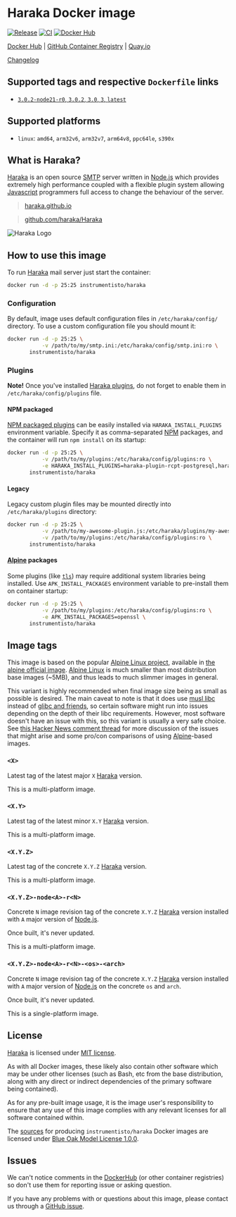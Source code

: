 Haraka Docker image
===================

[![Release](https://img.shields.io/github/v/release/instrumentisto/haraka-docker-image "Release")](https://github.com/instrumentisto/haraka-docker-image/releases)
[![CI](https://github.com/instrumentisto/haraka-docker-image/workflows/CI/badge.svg?branch=main "CI")](https://github.com/instrumentisto/haraka-docker-image/actions?query=workflow%3ACI+branch%3Amain)
[![Docker Hub](https://img.shields.io/docker/pulls/instrumentisto/haraka?label=Docker%20Hub%20pulls "Docker Hub pulls")](https://hub.docker.com/r/instrumentisto/haraka)

[Docker Hub](https://hub.docker.com/r/instrumentisto/haraka)
| [GitHub Container Registry](https://github.com/orgs/instrumentisto/packages/container/package/haraka)
| [Quay.io](https://quay.io/repository/instrumentisto/haraka)

[Changelog](https://github.com/instrumentisto/haraka-docker-image/blob/main/CHANGELOG.md)




## Supported tags and respective `Dockerfile` links

- [`3.0.2-node21-r0`, `3.0.2`, `3.0`, `3`, `latest`][d1]




## Supported platforms

- `linux`: `amd64`, `arm32v6`, `arm32v7`, `arm64v8`, `ppc64le`, `s390x`




## What is Haraka?

[Haraka] is an open source [SMTP] server written in [Node.js] which provides extremely high performance coupled with a flexible plugin system allowing [Javascript] programmers full access to change the behaviour of the server.

> [haraka.github.io][Haraka]

> [github.com/haraka/Haraka](https://github.com/haraka/Haraka)

![Haraka Logo](https://haraka.github.io/logo-dark.svg "Haraka Logo") 




## How to use this image

To run [Haraka] mail server just start the container:
```bash
docker run -d -p 25:25 instrumentisto/haraka
```


### Configuration

By default, image uses default configuration files in `/etc/haraka/config/` directory. To use a custom configuration file you should mount it:
```bash
docker run -d -p 25:25 \
           -v /path/to/my/smtp.ini:/etc/haraka/config/smtp.ini:ro \
       instrumentisto/haraka
```


### Plugins

__Note!__ Once you've installed [Haraka plugins][1], do not forget to enable them in `/etc/haraka/config/plugins` file.

#### NPM packaged

[NPM packaged plugins][2] can be easily installed via `HARAKA_INSTALL_PLUGINS` environment variable. Specify it as comma-separated [NPM] packages, and the container will run `npm install` on its startup:
```bash
docker run -d -p 25:25 \
           -v /path/to/my/plugins:/etc/haraka/config/plugins:ro \
           -e HARAKA_INSTALL_PLUGINS=haraka-plugin-rcpt-postgresql,haraka-plugin-auth-enc-file@1.0 \
       instrumentisto/haraka
```

#### Legacy

Legacy custom plugin files may be mounted directly into `/etc/haraka/plugins` directory:
```bash
docker run -d -p 25:25 \
           -v /path/to/my-awesome-plugin.js:/etc/haraka/plugins/my-awesome-plugin.js:ro \
           -v /path/to/my/plugins:/etc/haraka/config/plugins:ro \
       instrumentisto/haraka
```

#### [Alpine][11] packages

Some plugins (like [`tls`][3]) may require additional system libraries being installed. Use `APK_INSTALL_PACKAGES` environment variable to pre-install them on container startup:
```bash
docker run -d -p 25:25 \
           -v /path/to/my/plugins:/etc/haraka/config/plugins:ro \
           -e APK_INSTALL_PACKAGES=openssl \
       instrumentisto/haraka
```




## Image tags

This image is based on the popular [Alpine Linux project][11], available in [the alpine official image][12]. [Alpine Linux][11] is much smaller than most distribution base images (~5MB), and thus leads to much slimmer images in general.

This variant is highly recommended when final image size being as small as possible is desired. The main caveat to note is that it does use [musl libc][13] instead of [glibc and friends][14], so certain software might run into issues depending on the depth of their libc requirements. However, most software doesn't have an issue with this, so this variant is usually a very safe choice. See [this Hacker News comment thread][15] for more discussion of the issues that might arise and some pro/con comparisons of using [Alpine][11]-based images.


### `<X>`

Latest tag of the latest major `X` [Haraka] version.

This is a multi-platform image.


### `<X.Y>`

Latest tag of the latest minor `X.Y` [Haraka] version.

This is a multi-platform image.


### `<X.Y.Z>`

Latest tag of the concrete `X.Y.Z` [Haraka] version.

This is a multi-platform image.


### `<X.Y.Z>-node<A>-r<N>`

Concrete `N` image revision tag of the concrete `X.Y.Z` [Haraka] version installed with `A` major version of [Node.js].

Once built, it's never updated.

This is a multi-platform image.


### `<X.Y.Z>-node<A>-r<N>-<os>-<arch>`

Concrete `N` image revision tag of the concrete `X.Y.Z` [Haraka] version installed with `A` major version of [Node.js] on the concrete `os` and `arch`.

Once built, it's never updated.

This is a single-platform image.




## License

[Haraka] is licensed under [MIT license][91].

As with all Docker images, these likely also contain other software which may be under other licenses (such as Bash, etc from the base distribution, along with any direct or indirect dependencies of the primary software being contained).

As for any pre-built image usage, it is the image user's responsibility to ensure that any use of this image complies with any relevant licenses for all software contained within.

The [sources][92] for producing `instrumentisto/haraka` Docker images are licensed under [Blue Oak Model License 1.0.0][93].




## Issues

We can't notice comments in the [DockerHub] (or other container registries) so don't use them for reporting issue or asking question.

If you have any problems with or questions about this image, please contact us through a [GitHub issue][101].




[DockerHub]: https://hub.docker.com
[Javascript]: https://javascript.com
[Haraka]: https://haraka.github.io
[Node.js]: https://nodejs.org
[NPM]: https://www.npmjs.com
[SMTP]: https://en.wikipedia.org/wiki/Simple_Mail_Transfer_Protocol

[1]: https://haraka.github.io/core/Plugins
[2]: https://haraka.github.io/core/Plugins#plugins-as-modules
[3]: https://haraka.github.io/plugins/tls
[11]: http://alpinelinux.org
[12]: https://hub.docker.com/_/alpine
[13]: http://www.musl-libc.org
[14]: http://www.etalabs.net/compare_libcs.html
[15]: https://news.ycombinator.com/item?id=10782897
[91]: https://github.com/haraka/Haraka/blob/master/LICENSE
[92]: https://github.com/instrumentisto/haraka-docker-image
[93]: https://github.com/instrumentisto/haraka-docker-image/blob/main/LICENSE.md
[101]: https://github.com/instrumentisto/haraka-docker-image/issues

[d1]: https://github.com/instrumentisto/haraka-docker-image/blob/main/Dockerfile
